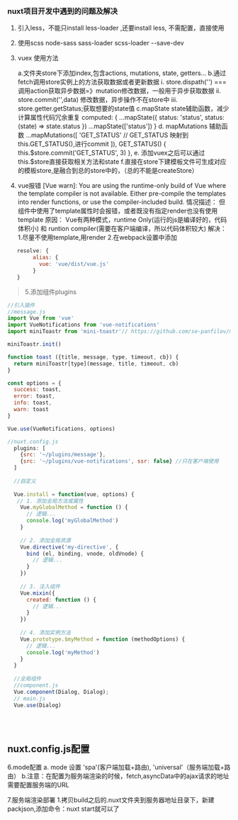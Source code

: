 ### nuxt项目开发中遇到的问题及解决

 1. 引入less，不能只install less-loader ,还要install less, 不需配置，直接使用
 2. 使用scss node-sass sass-loader scss-loader --save-dev
 3. vuex 使用方法


      a.文件夹store下添加index,包含actions, mutations, state, getters...
      b.通过fetch调用store实例上的方法获取数据或者更新数据 
        i. store.dispath('') === 调用action获取异步数据=》mutation修改数据，一般用于异步获取数据
        ii. store.commit('',data) 修改数据，异步操作不在store中
        iii. store.getter.getStatus;获取想要的state值
      c.mapState state辅助函数，减少计算属性代码冗余重复
        computed: {
          ...mapState({
            status: 'status',
            status: (state) => state.status
          })
          ...mapState(['status'])
        }
      d. mapMutations 辅助函数
      ...mapMutations([
               'GET_STATUS' // GET_STATUS 映射到this.GET_STATUS(),进行commit
             ]),
             GET_STATUS() {
               this.$store.commit('GET_STATUS', 3)
             },
      e. 添加vuex之后可以通过this.$store直接获取相关方法和state
      f.直接在store下建模板文件可生成对应的模板store,是融合到总的store中的，（总的不能是createStore）

 4. vue报错
[Vue warn]: You are using the runtime-only build of Vue where the template compiler is not available. Either pre-compile the templates into render functions, or use the compiler-included build.
情况描述： 但组件中使用了template属性时会报错，或者既没有指定render也没有使用template
原因： Vue有两种模式，runtime Only(运行的js是编译好的，代码体积小) 和 runtion compiler(需要在客户端编译，所以代码体积较大)
解决： 1.尽量不使用template,用render
      2.在webpack设置中添加
```js
   resolve: {
        alias: {
          vue: 'vue/dist/vue.js'
        }
   }
```

> 5.添加组件plugins
  
```js
//引入插件
//message.js
import Vue from 'vue'
import VueNotifications from 'vue-notifications'
import miniToastr from 'mini-toastr'// https://github.com/se-panfilov/mini-toastr

miniToastr.init()

function toast ({title, message, type, timeout, cb}) {
  return miniToastr[type](message, title, timeout, cb)
}

const options = {
  success: toast,
  error: toast,
  info: toast,
  warn: toast
}

Vue.use(VueNotifications, options)

//nuxt.config.js
  plugins: [
    {src: '~/plugins/message'},
    {src: '~/plugins/vue-notifications', ssr: false} //只在客户端使用
  ]
  
  //自定义
  
  Vue.install = function(vue, options) {
   // 1. 添加全局方法或属性
    Vue.myGlobalMethod = function () {
      // 逻辑...
      console.log('myGlobalMethod')
    }
  
    // 2. 添加全局资源
    Vue.directive('my-directive', {
      bind (el, binding, vnode, oldVnode) {
        // 逻辑...
      }
    })
  
    // 3. 注入组件
    Vue.mixin({
      created: function () {
        // 逻辑...
      }
    })
  
    // 4. 添加实例方法
    Vue.prototype.$myMethod = function (methodOptions) {
      // 逻辑...
      console.log('myMethod')
    }
  }
  
  //全局组件
  //component.js
  Vue.component(Dialog, Dialog);
  // main.js
  Vue.use(Dialog)
  
  
  
```
## nuxt.config.js配置
6.mode配置
 a. mode 设置  'spa'(客户端加载+路由), 'universal'（服务端加载+路由）
 b.注意：在配置为服务端渲染的时候，fetch,asyncData中的ajax请求的地址需要配置服务端的URL

7.服务端渲染部署
  1.拷贝build之后的.nuxt文件夹到服务器地址目录下，新建packjson,添加命令：nuxt start就可以了
